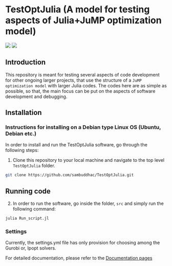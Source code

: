 # TestOptJulia (A model for testing aspects of Julia+JuMP optimization model)
[![](https://img.shields.io/badge/docs-stable-blue.svg)](https://sambuddhac.github.io/TestOptJulia.jl/stable)
[![](https://img.shields.io/badge/docs-dev-blue.svg)](https://sambuddhac.github.io/TestOptJulia.jl/dev)
## Introduction

This repository is meant for testing several aspects of code development for other ongoing larger projects, that use the structure of a `JuMP optimization model` with larger Julia codes. The codes here are as simple as possible, so that, the main focus can be put on the aspects of software development and debugging.

## Installation
### Instructions for installing on a Debian type Linux OS (Ubuntu, Debian etc.)
In order to install and run the TestOptJulia software, go through the following steps: 
1. Clone this repository to your local machine and navigate to the top level `TestOptJulia` folder.

```sh
git clone https://github.com/sambuddhac/TestOptJulia.git
```
## Running code
2. In order to run the software, go inside the folder, `src` and simply run the following command:

```sh
julia Run_script.jl
```
### Settings
Currently, the settings.yml file has only provision for choosing among the Gurobi or, Ipopt solvers.

For detailed documentation, please refer to the [Documentation pages](https://github.io/TestOptJulia.jl")